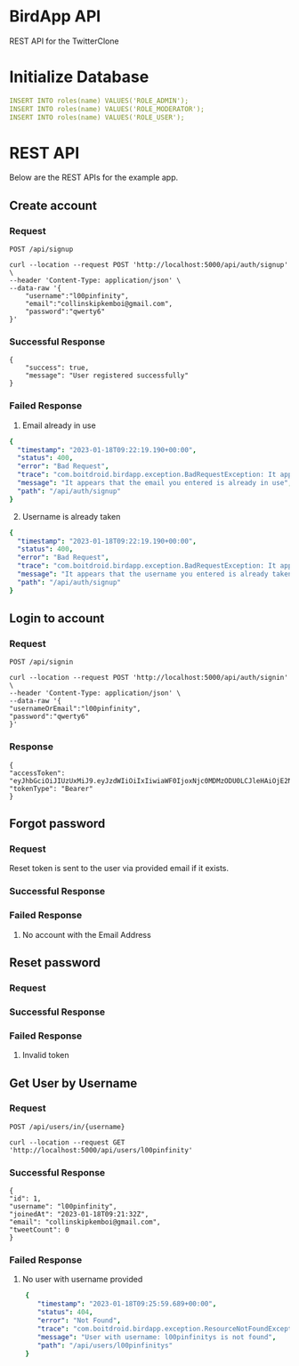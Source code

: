 # BirdApp API
REST API for the TwitterClone

# Initialize Database
```yaml
INSERT INTO roles(name) VALUES('ROLE_ADMIN');
INSERT INTO roles(name) VALUES('ROLE_MODERATOR');
INSERT INTO roles(name) VALUES('ROLE_USER');
```

# REST API

Below are the REST APIs for the example app.

## Create account

### Request

`POST /api/signup`


    curl --location --request POST 'http://localhost:5000/api/auth/signup' \
    --header 'Content-Type: application/json' \
    --data-raw '{
        "username":"l00pinfinity",
        "email":"collinskipkemboi@gmail.com",
        "password":"qwerty6"
    }'

### Successful Response

    {
        "success": true,
        "message": "User registered successfully"
    }

### Failed Response

1. Email already in use
```yaml
{
  "timestamp": "2023-01-18T09:22:19.190+00:00",
  "status": 400,
  "error": "Bad Request",
  "trace": "com.boitdroid.birdapp.exception.BadRequestException: It appears that the username you entered is already taken\r\n\tat com.boitdroid.birdapp.service.UserServiceImpl.addUser(UserServiceImpl.java:42)\r\n\tat com.boitdroid.birdapp.controller.AuthController.registerUser(AuthController.java:52)\r\n\tat java.base/jdk.internal.reflect",
  "message": "It appears that the email you entered is already in use",
  "path": "/api/auth/signup"
}
```
2. Username is already taken
```yaml
{
  "timestamp": "2023-01-18T09:22:19.190+00:00",
  "status": 400,
  "error": "Bad Request",
  "trace": "com.boitdroid.birdapp.exception.BadRequestException: It appears that the username you entered is already taken\r\n\tat com.boitdroid.birdapp.service.UserServiceImpl.addUser(UserServiceImpl.java:42)\r\n\tat com.boitdroid.birdapp.controller.AuthController.registerUser(AuthController.java:52)\r\n\tat java.base/jdk.internal.reflect",
  "message": "It appears that the username you entered is already taken",
  "path": "/api/auth/signup"
}
```


## Login to account

### Request

`POST /api/signin`

    curl --location --request POST 'http://localhost:5000/api/auth/signin' \
    --header 'Content-Type: application/json' \
    --data-raw '{
    "usernameOrEmail":"l00pinfinity",
    "password":"qwerty6"
    }'
### Response

    {
    "accessToken": "eyJhbGciOiJIUzUxMiJ9.eyJzdWIiOiIxIiwiaWF0IjoxNjc0MDMzODU0LCJleHAiOjE2NzQwMzc0NTR9.wyeppy7ZP5rANC0FxGDG9WopmfWFhy8xzt2wqiIOoVEJFlhU4nDr7Qabswoi845mNvRhIVFaBxm1y12d1Id0Nw",
    "tokenType": "Bearer"
    }

## Forgot password

### Request


Reset token is sent to the user via provided email if it exists.

### Successful Response


### Failed Response
1. No account with the Email Address

## Reset password

### Request


### Successful Response

### Failed Response
1. Invalid token


## Get User by Username

### Request

`POST /api/users/in/{username}`

    curl --location --request GET 'http://localhost:5000/api/users/l00pinfinity'

### Successful Response

    {
    "id": 1,
    "username": "l00pinfinity",
    "joinedAt": "2023-01-18T09:21:32Z",
    "email": "collinskipkemboi@gmail.com",
    "tweetCount": 0
    }

### Failed Response
1. No user with username provided

```yaml
    {
       "timestamp": "2023-01-18T09:25:59.689+00:00",
       "status": 404,
       "error": "Not Found",
       "trace": "com.boitdroid.birdapp.exception.ResourceNotFoundException: User with username: l00pinfinitys is not found\r\n\tat com.boitdroid.birdapp.repository",
       "message": "User with username: l00pinfinitys is not found",
       "path": "/api/users/l00pinfinitys"
    }
```
